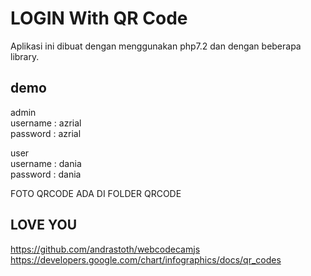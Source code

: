 # LOGIN With QR Code
Aplikasi ini dibuat dengan menggunakan php7.2 dan dengan beberapa library.

## demo
admin<br>
username : azrial<br>
password : azrial

user<br>
username : dania<br>
password : dania

FOTO QRCODE ADA DI FOLDER QRCODE

## LOVE YOU
https://github.com/andrastoth/webcodecamjs
https://developers.google.com/chart/infographics/docs/qr_codes
